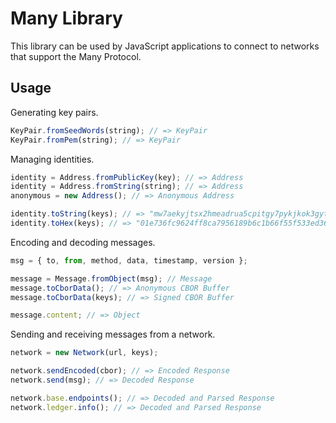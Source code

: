 # Many Library

This library can be used by JavaScript applications to connect to networks that support the Many Protocol.

## Usage

Generating key pairs.

```ts
KeyPair.fromSeedWords(string); // => KeyPair
KeyPair.fromPem(string); // => KeyPair
```

Managing identities.

```ts
identity = Address.fromPublicKey(key); // => Address
identity = Address.fromString(string); // => Address
anonymous = new Address(); // => Anonymous Address

identity.toString(keys); // => "mw7aekyjtsx2hmeadrua5cpitgy7pykjkok3gyth3ggsio4zwa"
identity.toHex(keys); // => "01e736fc9624ff8ca7956189b6c1b66f55f533ed362ca48c884cd20065";
```

Encoding and decoding messages.

```ts
msg = { to, from, method, data, timestamp, version };

message = Message.fromObject(msg); // Message
message.toCborData(); // => Anonymous CBOR Buffer
message.toCborData(keys); // => Signed CBOR Buffer

message.content; // => Object
```

Sending and receiving messages from a network.

```ts
network = new Network(url, keys);

network.sendEncoded(cbor); // => Encoded Response
network.send(msg); // => Decoded Response

network.base.endpoints(); // => Decoded and Parsed Response
network.ledger.info(); // => Decoded and Parsed Response
```
